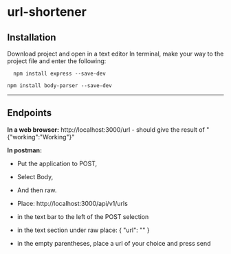 # url-shortener

## Installation
Download project and open in a text editor
In terminal, make your way to the project file and enter the following:
```
  npm install express --save-dev
  ```
  ```
  npm install body-parser --save-dev
  ```
---

## Endpoints
**In a web browser:**
  http://localhost:3000/url - should give the result of "{"working":"Working"}"

**In postman:**
* Put the application to POST,
* Select Body,
* And then raw.
* Place:
  http://localhost:3000/api/v1/urls
* in the text bar to the left of the POST selection

* in the text section under raw place:
{
	"url": ""
}

* in the empty parentheses, place a url of your choice and press send
